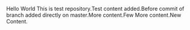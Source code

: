 Hello World This is test repository.Test content added.Before commit of branch added directly on master.More content.Few More content.New Content.
